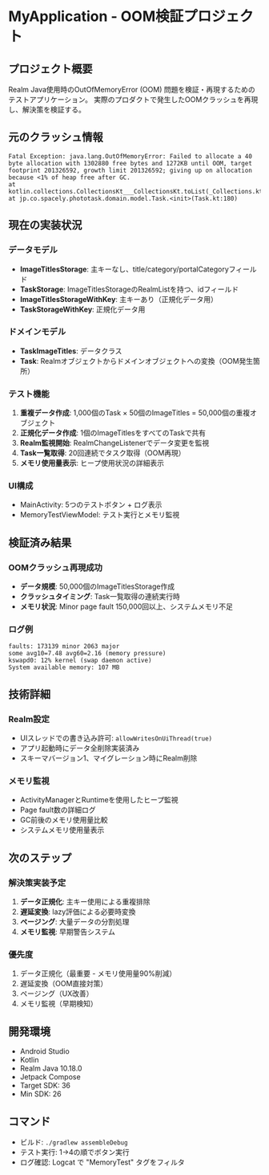 # MyApplication - OOM検証プロジェクト

## プロジェクト概要
Realm Java使用時のOutOfMemoryError (OOM) 問題を検証・再現するためのテストアプリケーション。
実際のプロダクトで発生したOOMクラッシュを再現し、解決策を検証する。

## 元のクラッシュ情報
```
Fatal Exception: java.lang.OutOfMemoryError: Failed to allocate a 40 byte allocation with 1302880 free bytes and 1272KB until OOM, target footprint 201326592, growth limit 201326592; giving up on allocation because <1% of heap free after GC.
at kotlin.collections.CollectionsKt___CollectionsKt.toList(_Collections.kt:1316)
at jp.co.spacely.phototask.domain.model.Task.<init>(Task.kt:180)
```

## 現在の実装状況

### データモデル
- **ImageTitlesStorage**: 主キーなし、title/category/portalCategoryフィールド
- **TaskStorage**: ImageTitlesStorageのRealmListを持つ、idフィールド  
- **ImageTitlesStorageWithKey**: 主キーあり（正規化データ用）
- **TaskStorageWithKey**: 正規化データ用

### ドメインモデル  
- **TaskImageTitles**: データクラス
- **Task**: Realmオブジェクトからドメインオブジェクトへの変換（OOM発生箇所）

### テスト機能
1. **重複データ作成**: 1,000個のTask × 50個のImageTitles = 50,000個の重複オブジェクト
2. **正規化データ作成**: 1個のImageTitlesをすべてのTaskで共有
3. **Realm監視開始**: RealmChangeListenerでデータ変更を監視
4. **Task一覧取得**: 20回連続でタスク取得（OOM再現）
5. **メモリ使用量表示**: ヒープ使用状況の詳細表示

### UI構成
- MainActivity: 5つのテストボタン + ログ表示
- MemoryTestViewModel: テスト実行とメモリ監視

## 検証済み結果

### OOMクラッシュ再現成功
- **データ規模**: 50,000個のImageTitlesStorage作成
- **クラッシュタイミング**: Task一覧取得の連続実行時
- **メモリ状況**: Minor page fault 150,000回以上、システムメモリ不足

### ログ例
```
faults: 173139 minor 2063 major
some avg10=7.48 avg60=2.16 (memory pressure)
kswapd0: 12% kernel (swap daemon active)
System available memory: 107 MB
```

## 技術詳細

### Realm設定
- UIスレッドでの書き込み許可: `allowWritesOnUiThread(true)`
- アプリ起動時にデータ全削除実装済み
- スキーマバージョン1、マイグレーション時にRealm削除

### メモリ監視
- ActivityManagerとRuntimeを使用したヒープ監視
- Page fault数の詳細ログ
- GC前後のメモリ使用量比較
- システムメモリ使用量表示

## 次のステップ

### 解決策実装予定
1. **データ正規化**: 主キー使用による重複排除
2. **遅延変換**: lazy評価による必要時変換
3. **ページング**: 大量データの分割処理
4. **メモリ監視**: 早期警告システム

### 優先度
1. データ正規化（最重要 - メモリ使用量90%削減）
2. 遅延変換（OOM直接対策）
3. ページング（UX改善）
4. メモリ監視（早期検知）

## 開発環境
- Android Studio
- Kotlin
- Realm Java 10.18.0
- Jetpack Compose
- Target SDK: 36
- Min SDK: 26

## コマンド
- ビルド: `./gradlew assembleDebug`
- テスト実行: 1→4の順でボタン実行
- ログ確認: Logcat で "MemoryTest" タグをフィルタ